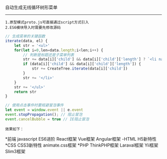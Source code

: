 自动生成无线循环树形菜单

----------
    1.原型模式proto.js可直接通过script方式引入
    2.ES6模块导入时需要先修改源码
```javascript
// 生成菜单的关键函数
iterate(data, el) {
    let str = '<ul>'
    for(let i=0,len=data.length;i<len;i++) {
        // 判断是标题还是子菜单列表
        str += data[i]['child'] && data[i]['child']['length'] ? `<li navTitle showmenu="hide" onclick="showMenu(this)"><div><span>+</span>${data[i]['name']}</div>` : `<li menuactive="unactive" onclick="clickli(this)">${data[i]['name']}`
        if (data[i]['child'] && data[i]['child']['length']) {
            str += CreateTree.iterate(data[i]['child'])
        }
        str += '</li>'
    }
    str += '</ul>'
    return str
}

// 使用点击事件时要规避冒泡事件
let event = window.event || e.event
event.stopPropagation(); // 阻止冒泡
event.cancelBubble = true // IE阻止冒泡
```

    效果如下：
*前端
    javascript
        ES6进阶
        React框架
        Vue框架
        Angular框架
    -HTML
        H5新特性
    *CSS
        CSS3新特性
        animate.css框架
*PHP
    ThinkPHP框架
    Laraval框架
    Yii框架
    Slim3框架
